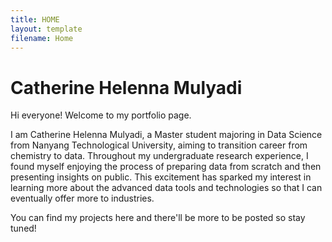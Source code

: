 ```yaml
---
title: HOME
layout: template
filename: Home
--- 
```


# Catherine Helenna Mulyadi

Hi everyone! Welcome to my portfolio page.

I am Catherine Helenna Mulyadi, a Master student majoring in Data Science from Nanyang Technological University, aiming to transition career from chemistry to data.
Throughout my undergraduate research experience, I found myself enjoying the process of preparing data from scratch and then presenting insights on public.
This excitement has sparked my interest in learning more about the advanced data tools and technologies so that I can eventually offer more to industries.

You can find my projects here and there'll be more to be posted so stay tuned!
